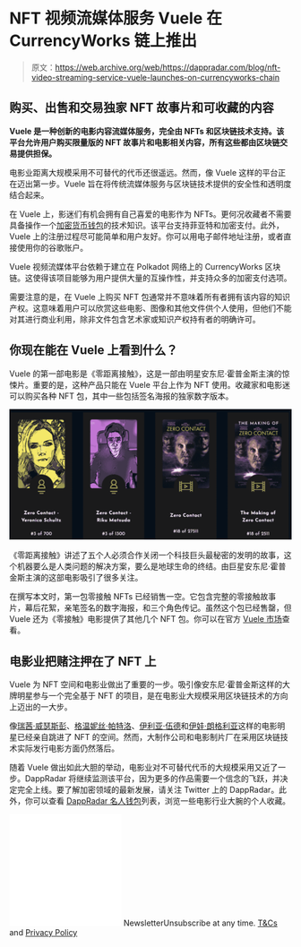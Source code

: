 # NFT 视频流媒体服务 Vuele 在 CurrencyWorks 链上推出

> 原文：<https://web.archive.org/web/https://dappradar.com/blog/nft-video-streaming-service-vuele-launches-on-currencyworks-chain>

## 购买、出售和交易独家 NFT 故事片和可收藏的内容

**Vuele 是一种创新的电影内容流媒体服务，完全由 NFTs 和区块链技术支持。该平台允许用户购买限量版的 NFT 故事片和电影相关内容，所有这些都由区块链交易提供担保。**

电影业距离大规模采用不可替代的代币还很遥远。然而，像 Vuele 这样的平台正在迈出第一步。Vuele 旨在将传统流媒体服务与区块链技术提供的安全性和透明度结合起来。

在 Vuele 上，影迷们有机会拥有自己喜爱的电影作为 NFTs。更何况收藏者不需要具备操作一个[加密货币钱包](https://web.archive.org/web/20230111003046/https://dappradar.com/blog/best-ethereum-crypto-wallet-for-2022/)的技术知识。该平台支持菲亚特和加密支付。此外，Vuele 上的注册过程尽可能简单和用户友好。你可以用电子邮件地址注册，或者直接使用你的谷歌账户。

Vuele 视频流媒体平台依赖于建立在 Polkadot 网络上的 CurrencyWorks 区块链。这使得该项目能够为用户提供大量的互操作性，并支持众多的加密支付选项。

需要注意的是，在 Vuele 上购买 NFT 包通常并不意味着所有者拥有该内容的知识产权。这意味着用户可以欣赏这些电影、图像和其他文件供个人使用，但他们不能对其进行商业利用，除非文件包含艺术家或知识产权持有者的明确许可。

## 你现在能在 Vuele 上看到什么？

Vuele 的第一部电影是《零距离接触》，这是一部由明星安东尼·霍普金斯主演的惊悚片。重要的是，这种产品只能在 Vuele 平台上作为 NFT 使用。收藏家和电影迷可以购买各种 NFT 包，其中一些包括签名海报的独家数字版本。

![](img/1ca5c33bdc296a2fd03ab94903f4fa1b.png)

《零距离接触》讲述了五个人必须合作关闭一个科技巨头最秘密的发明的故事，这个机器要么是人类问题的解决方案，要么是地球生命的终结。由巨星安东尼·霍普金斯主演的这部电影吸引了很多关注。

在撰写本文时，第一包零接触 NFTs 已经销售一空。它包含完整的零接触故事片，幕后花絮，亲笔签名的数字海报，和三个角色传记。虽然这个包已经售罄，但 Vuele 还为《零接触》电影提供了其他几个 NFT 包。你可以在官方 [Vuele 市场](https://web.archive.org/web/20230111003046/https://app.vuele.io/app/marketplace)查看。

## 电影业把赌注押在了 NFT 上

Vuele 为 NFT 空间和电影业做出了重要的一步。吸引像安东尼·霍普金斯这样的大牌明星参与一个完全基于 NFT 的项目，是在电影业大规模采用区块链技术的方向上迈出的一大步。

像[瑞茜·威瑟斯彭](https://web.archive.org/web/20230111003046/https://dappradar.com/hub/wallet/eth/0x7948aa99e095dbfc1971bc8d2d1173893146630e)、[格温妮丝·帕特洛](https://web.archive.org/web/20230111003046/https://dappradar.com/hub/wallet/eth/0x31185f782a7c11044566d70dfcf1c8175486f451)、[伊利亚·伍德](https://web.archive.org/web/20230111003046/https://dappradar.com/hub/wallet/eth/0xf6de94be96f80602d90bf29bd9e88a0e843b2eb9)和[伊娃·朗格利亚](https://web.archive.org/web/20230111003046/https://dappradar.com/hub/wallet/eth/0xaa1b056286a66a9e6752c26776ac034c662a51d5)这样的电影明星已经亲自跳进了 NFT 的空间。然而，大制作公司和电影制片厂在采用区块链技术实际发行电影方面仍然落后。

随着 Vuele 做出如此大胆的举动，电影业对不可替代代币的大规模采用又近了一步。DappRadar 将继续监测该平台，因为更多的作品需要一个信念的飞跃，并决定完全上线。要了解加密领域的最新发展，请关注 Twitter 上的 DappRadar。此外，你可以查看 [DappRadar 名人钱包](https://web.archive.org/web/20230111003046/https://dappradar.com/blog/celebrity-wallets-a-dive-into-crypto-hollywood)列表，浏览一些电影行业大腕的个人收藏。

![](img/6d5a4a2d609c56e1a5771717e54ba759.png) NewsletterUnsubscribe at any time. [T&Cs](https://web.archive.org/web/20230111003046/https://dappradar.com/terms) and [Privacy Policy](https://web.archive.org/web/20230111003046/https://dappradar.com/privacy-policy)